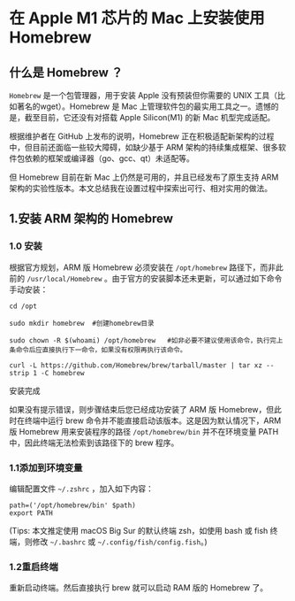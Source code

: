 # 在 Apple M1 芯片的 Mac 上安装使用 Homebrew

## 什么是 Homebrew ？

`Homebrew` 是一个包管理器，用于安装 Apple 没有预装但你需要的 UNIX 工具（比如著名的wget）。Homebrew 是 Mac 上管理软件包的最实用工具之一。遗憾的是，截至目前，它还没有对搭载 Apple Silicon(M1) 的新 Mac 机型完成适配。

根据维护者在 GitHub 上发布的说明，Homebrew 正在积极适配新架构的过程中，但目前还面临一些较大障碍，如缺少基于 ARM 架构的持续集成框架、很多软件包依赖的框架或编译器（go、gcc、qt）未适配等。

但 Homebrew 目前在新 Mac 上仍然是可用的，并且已经发布了原生支持 ARM 架构的实验性版本。本文总结我在设置过程中探索出可行、相对实用的做法。

## 1.安装 ARM 架构的 Homebrew

### 1.0 安装

根据官方规划，ARM 版 Homebrew 必须安装在 `/opt/homebrew` 路径下，而非此前的 `/usr/local/Homebrew` 。由于官方的安装脚本还未更新，可以通过如下命令手动安装：

```shell
cd /opt

sudo mkdir homebrew  #创建homebrew目录

sudo chown -R $(whoami) /opt/homebrew   #如非必要不建议使用该命令，执行完上条命令后应直接执行下一命令，如果没有权限再执行该命令。

curl -L https://github.com/Homebrew/brew/tarball/master | tar xz --strip 1 -C homebrew
```

安装完成

如果没有提示错误，则步骤结束后您已经成功安装了 ARM 版 Homebrew，但此时在终端中运行 brew 命令并不能直接启动该版本。这是因为默认情况下，ARM 版 Homebrew 用来安装程序的路径 `/opt/homebrew/bin` 并不在环境变量 PATH 中，因此终端无法检索到该路径下的 brew 程序。

### 1.1添加到环境变量

编辑配置文件 `~/.zshrc` ，加入如下内容：

```shell
path=('/opt/homebrew/bin' $path)
export PATH
```
(Tips: 本文推定使用 macOS Big Sur 的默认终端 zsh，如使用 bash 或 fish 终端，则修改 `~/.bashrc` 或 `~/.config/fish/config.fish`。)

### 1.2重启终端

重新启动终端。然后直接执行 brew 就可以启动 RAM 版的 Homebrew 了。

